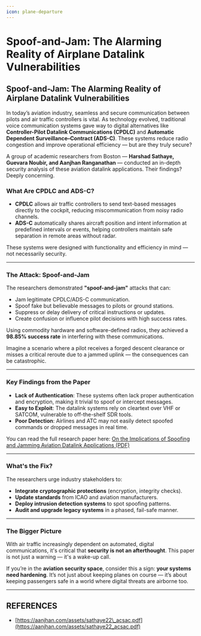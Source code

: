 ```yaml
---
icon: plane-departure
---
```


# Spoof-and-Jam: The Alarming Reality of Airplane Datalink Vulnerabilities

## Spoof-and-Jam: The Alarming Reality of Airplane Datalink Vulnerabilities

In today’s aviation industry, seamless and secure communication between pilots and air traffic controllers is vital. As technology evolved, traditional voice communication systems gave way to digital alternatives like **Controller-Pilot Datalink Communications (CPDLC)** and **Automatic Dependent Surveillance–Contract (ADS-C)**. These systems reduce radio congestion and improve operational efficiency — but are they truly secure?

A group of academic researchers from Boston — **Harshad Sathaye, Guevara Noubir, and Aanjhan Ranganathan** — conducted an in-depth security analysis of these aviation datalink applications. Their findings? Deeply concerning.

### What Are CPDLC and ADS-C?

* **CPDLC** allows air traffic controllers to send text-based messages directly to the cockpit, reducing miscommunication from noisy radio channels.
* **ADS-C** automatically shares aircraft position and intent information at predefined intervals or events, helping controllers maintain safe separation in remote areas without radar.

These systems were designed with functionality and efficiency in mind — not necessarily security.

***

### The Attack: Spoof-and-Jam

The researchers demonstrated **"spoof-and-jam"** attacks that can:

* Jam legitimate CPDLC/ADS-C communication.
* Spoof fake but believable messages to pilots or ground stations.
* Suppress or delay delivery of critical instructions or updates.
* Create confusion or influence pilot decisions with high success rates.

Using commodity hardware and software-defined radios, they achieved a **98.85% success rate** in interfering with these communications.

Imagine a scenario where a pilot receives a forged descent clearance or misses a critical reroute due to a jammed uplink — the consequences can be catastrophic.

***

### Key Findings from the Paper

* **Lack of Authentication**: These systems often lack proper authentication and encryption, making it trivial to spoof or intercept messages.
* **Easy to Exploit**: The datalink systems rely on cleartext over VHF or SATCOM, vulnerable to off-the-shelf SDR tools.
* **Poor Detection**: Airlines and ATC may not easily detect spoofed commands or dropped messages in real time.

You can read the full research paper here: [On the Implications of Spoofing and Jamming Aviation Datalink Applications (PDF)](https://lnkd.in/dwgZungV)

***

### What's the Fix?

The researchers urge industry stakeholders to:

* **Integrate cryptographic protections** (encryption, integrity checks).
* **Update standards** from ICAO and aviation manufacturers.
* **Deploy intrusion detection systems** to spot spoofing patterns.
* **Audit and upgrade legacy systems** in a phased, fail-safe manner.

***

### The Bigger Picture

With air traffic increasingly dependent on automated, digital communications, it's critical that **security is not an afterthought**. This paper is not just a warning — it's a wake-up call.

If you’re in the **aviation security space**, consider this a sign: **your systems need hardening**. It’s not just about keeping planes on course — it’s about keeping passengers safe in a world where digital threats are airborne too.



***

## REFERENCES

* [https://aanjhan.com/assets/sathaye22\_acsac.pdf](https://aanjhan.com/assets/sathaye22_acsac.pdf)
